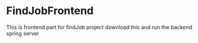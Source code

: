 # FindJobFrontend
This is frontend part for findJob project download this and run the backend spring server
